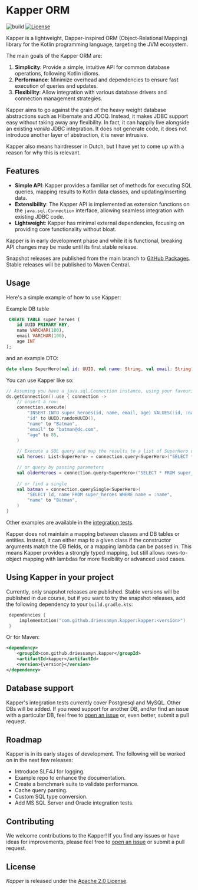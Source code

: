 # Kapper ORM

![build](https://github.com/driessamyn/kapper/actions/workflows/build-and-test.yml/badge.svg)
[![License](https://img.shields.io/badge/License-Apache_2.0-blue.svg)](https://opensource.org/licenses/Apache-2.0)

Kapper is a lightweight, Dapper-inspired ORM (Object-Relational Mapping) library for the Kotlin programming language, targeting the JVM ecosystem.

The main goals of the Kapper ORM are:

1. **Simplicity**: Provide a simple, intuitive API for common database operations, following Kotlin idioms.
2. **Performance**: Minimize overhead and dependencies to ensure fast execution of queries and updates.
3. **Flexibility**: Allow integration with various database drivers and connection management strategies.

Kapper aims to go against the grain of the heavy weight database abstractions such as Hibernate and JOOQ.
Instead, it makes JDBC support easy without taking away any flexibility.
In fact, it can happily live alongside an existing _vanilla_ JDBC integration.
It does not generate code, it does not introduce another layer of abstraction, it is never intrusive.

Kapper also means hairdresser in Dutch, but I have yet to come up with a reason for why this is relevant.

## Features

- **Simple API**: Kapper provides a familiar set of methods for executing SQL queries, mapping results to Kotlin data classes, and updating/inserting data.
- **Extensibility**: The Kapper API is implemented as extension functions on the `java.sql.Connection` interface, allowing seamless integration with existing JDBC code.
- **Lightweight**: Kapper has minimal external dependencies, focusing on providing core functionality without bloat.

Kapper is in early development phase and while it is functional, breaking API changes may be made until its first stable release.

Snapshot releases are published from the main branch to [GitHub Packages](packages/2353016).
Stable releases will be published to Maven Central.

## Usage

Here's a simple example of how to use Kapper:

Example DB table
```sql
 CREATE TABLE super_heroes (
    id UUID PRIMARY KEY,
    name VARCHAR(100),
    email VARCHAR(100),
    age INT
);
 ```

and an example DTO:
```kotlin
data class SuperHero(val id: UUID, val name: String, val email: String? = null, val age: Int? = null)
```

You can use Kapper like so:
```kotlin
// Assuming you have a java.sql.Connection instance, using your favourite connection pooler, for example:
ds.getConnection().use { connection ->
    // insert a row:
    connection.execute(
        "INSERT INTO super_heroes(id, name, email, age) VALUES(:id, :name, :email, :age);",
        "id" to UUID.randomUUID(),
        "name" to "Batman",
        "email" to "batman@dc.com",
        "age" to 85,
    )
    
    // Execute a SQL query and map the results to a list of SuperHero objects
    val heroes: List<SuperHero> = connection.query<SuperHero>("SELECT * FROM super_heroes")

    // or query by passing parameters
    val olderHeroes = connection.query<SuperHero>("SELECT * FROM super_heroes WHERE age > :age", "age" to 80)
    
    // or find a single
    val batman = connection.querySingle<SuperHero>(
        "SELECT id, name FROM super_heroes WHERE name = :name",
        "name" to "Batman",
    )
}
```

Other examples are available in the [integration tests](lib/src/integrationTest/kotlin/net/samyn/kapper/).

Kapper does not maintain a mapping between classes and DB tables or entities. 
Instead, it can either map to a given class if the constructor arguments match the DB fields, or a mapping lambda can be passed in.
This means Kapper provides a strongly typed mapping, but still allows rows-to-object mapping with lambdas for more flexibility or advanced used cases.

## Using Kapper in your project

Currently, only snapshot releases are published.
Stable versions will be published in due course, but if you want to try the snapshot releases, add the following dependency to your `build.gradle.kts`:

  ```kotlin
   dependencies {
       implementation("com.github.driessamyn.kapper:kapper:<version>")
   }
   ```
Or for Maven:
   ```xml
   <dependency>
       <groupId>com.github.driessamyn.kapper</groupId>
       <artifactId>kapper</artifactId>
       <version>{version}</version>
   </dependency>
   ```

## Database support

Kapper's integration tests currently cover Postgresql and MySQL.
Other DBs will be added.
If you need support for another DB, and/or find an issue with a particular DB, feel free to [open an issue](kapper/issues) or, even better, submit a pull request. 

## Roadmap

Kapper is in its early stages of development.
The following will be worked on in the next few releases:

- Introduce SLF4J for logging. 
- Example repo to enhance the documentation.
- Create a benchmark suite to validate performance.
- Cache query parsing.
- Custom SQL type conversion.
- Add MS SQL Server and Oracle integration tests.

## Contributing

We welcome contributions to the Kapper! If you find any issues or have ideas for improvements, please feel free to [open an issue](kapper/issues) or submit a pull request.

## License

_Kapper_ is released under the [Apache 2.0 License](./LICENSE).
